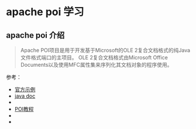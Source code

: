 # apache poi 学习

## apache poi 介绍

> Apache POI项目是用于开发基于Microsoft的OLE 2复合文档格式的纯Java文件格式端口的主项目。 OLE 2复合文档格式由Microsoft Office Documents以及使用MFC属性集来序列化其文档对象的程序使用。


参考：
* [官方示例](https://poi.apache.org/components/index.html)
* [java doc](https://poi.apache.org/apidocs/index.html)
* []()
* [POI教程](https://wizardforcel.gitbooks.io/tutorialspoint-java/apache-poi/1.html)
* []()
* []()